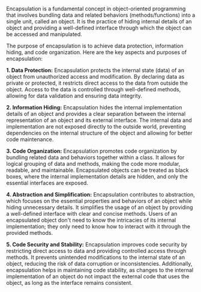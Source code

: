 Encapsulation is a fundamental concept in object-oriented programming that involves bundling data and related behaviors (methods/functions) into a single unit, called an object. It is the practice of hiding internal details of an object and providing a well-defined interface through which the object can be accessed and manipulated.

The purpose of encapsulation is to achieve data protection, information hiding, and code organization. Here are the key aspects and purposes of encapsulation:

**1. Data Protection:** Encapsulation protects the internal state (data) of an object from unauthorized access and modification. By declaring data as private or protected, it restricts direct access to the data from outside the object. Access to the data is controlled through well-defined methods, allowing for data validation and ensuring data integrity.

**2. Information Hiding:** Encapsulation hides the internal implementation details of an object and provides a clear separation between the internal representation of an object and its external interface. The internal data and implementation are not exposed directly to the outside world, preventing dependencies on the internal structure of the object and allowing for better code maintenance.

**3. Code Organization:** Encapsulation promotes code organization by bundling related data and behaviors together within a class. It allows for logical grouping of data and methods, making the code more modular, readable, and maintainable. Encapsulated objects can be treated as black boxes, where the internal implementation details are hidden, and only the essential interfaces are exposed.

**4. Abstraction and Simplification:** Encapsulation contributes to abstraction, which focuses on the essential properties and behaviors of an object while hiding unnecessary details. It simplifies the usage of an object by providing a well-defined interface with clear and concise methods. Users of an encapsulated object don't need to know the intricacies of its internal implementation; they only need to know how to interact with it through the provided methods.

**5. Code Security and Stability:** Encapsulation improves code security by restricting direct access to data and providing controlled access through methods. It prevents unintended modifications to the internal state of an object, reducing the risk of data corruption or inconsistencies. Additionally, encapsulation helps in maintaining code stability, as changes to the internal implementation of an object do not impact the external code that uses the object, as long as the interface remains consistent.